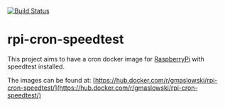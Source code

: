 [![Build Status](https://travis-ci.org/gmaslowski/rpi-cron-speedtest.svg?branch=master)](https://travis-ci.org/gmaslowski/rpi-cron-speedtest)

rpi-cron-speedtest
==================

This project aims to have a cron docker image for [RaspberryPi](https://www.raspberrypi.org/) with speedtest installed.

The images can be found at: [https://hub.docker.com/r/gmaslowski/rpi-cron-speedtest/](https://hub.docker.com/r/gmaslowski/rpi-cron-speedtest/)
